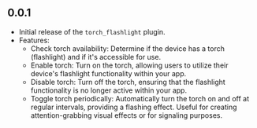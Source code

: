 ## 0.0.1
- Initial release of the `torch_flashlight` plugin.
- Features:
    - Check torch availability: Determine if the device has a torch (flashlight) and if it's accessible for use.
    - Enable torch: Turn on the torch, allowing users to utilize their device's flashlight functionality within your app.
    - Disable torch: Turn off the torch, ensuring that the flashlight functionality is no longer active within your app.
    - Toggle torch periodically: Automatically turn the torch on and off at regular intervals, providing a flashing effect. Useful for creating attention-grabbing visual effects or for signaling purposes.
